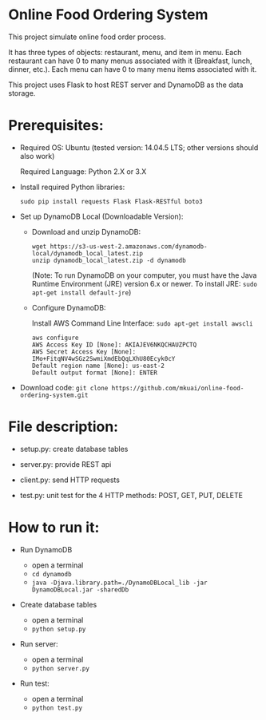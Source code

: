 Online Food Ordering System
====

This project simulate online food order process.

It has three types of objects: restaurant, menu, and item in menu. 
Each restaurant can have 0 to many menus associated with it (Breakfast, lunch, dinner, etc.).
Each menu can have 0 to many menu items associated with it.

This project uses Flask to host REST server and DynamoDB as the data storage.

# Prerequisites:

- Required OS: Ubuntu (tested version: 14.04.5 LTS; other versions should also work)

    Required Language: Python 2.X or 3.X

- Install required Python libraries:

    `sudo pip install requests Flask Flask-RESTful boto3`

- Set up DynamoDB Local (Downloadable Version):

    - Download and unzip DynamoDB: 
    
        ```
        wget https://s3-us-west-2.amazonaws.com/dynamodb-local/dynamodb_local_latest.zip 
        unzip dynamodb_local_latest.zip -d dynamodb
        ```

        (Note: To run DynamoDB on your computer, you must have the Java Runtime Environment (JRE) version 6.x or newer. 
        To install JRE:  `sudo apt-get install default-jre`)

    - Configure DynamoDB:

        Install AWS Command Line Interface: `sudo apt-get install awscli`

        ```
        aws configure
        AWS Access Key ID [None]: AKIAJEV6NKQCHAUZPCTQ
        AWS Secret Access Key [None]: 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
        Default region name [None]: us-east-2
        Default output format [None]: ENTER
        ```

- Download code: `git clone https://github.com/mkuai/online-food-ordering-system.git`

# File description:

- setup.py: create database tables

- server.py: provide REST api

- client.py: send HTTP requests

- test.py: unit test for the 4 HTTP methods: POST, GET, PUT, DELETE

# How to run it:

 - Run DynamoDB
     - open a terminal
     - `cd dynamodb`
     - `java -Djava.library.path=./DynamoDBLocal_lib -jar DynamoDBLocal.jar -sharedDb`



- Create database tables
    - open a terminal
    - `python setup.py`

- Run server:
    - open a terminal
    - `python server.py`

- Run test:
    - open a terminal
    - `python test.py`


